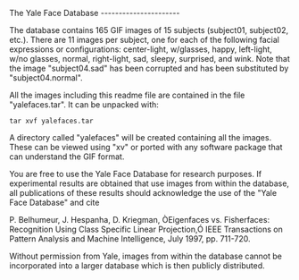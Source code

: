 The Yale Face Database
			----------------------

The database contains 165 GIF images of 15 subjects (subject01, 
subject02, etc.).  There are 11 images per subject, one  for each 
of the following facial expressions or configurations: center-light, 
w/glasses, happy, left-light, w/no glasses, normal, right-light, 
sad, sleepy, surprised, and wink.  Note that the image "subject04.sad" 
has been corrupted and has been substituted by "subject04.normal".

All the images including this readme file are contained in the file 
"yalefaces.tar". It can be unpacked with:

    tar xvf yalefaces.tar

A directory called "yalefaces" will be created containing all the images.
These can be viewed using "xv" or ported with any software package that 
can understand the GIF format.

You are free to use the Yale Face Database for research purposes. 
If experimental results are obtained that use images from within the
database, all publications of these results should acknowledge the use
of the "Yale Face Database" and cite 

P. Belhumeur, J. Hespanha, D. Kriegman, ÒEigenfaces vs. Fisherfaces: Recognition Using Class Specific Linear Projection,Ó IEEE Transactions on Pattern Analysis and Machine Intelligence, July 1997, pp. 711-720.

Without permission from Yale, images
from within the database cannot be incorporated into a larger database
which is then publicly distributed.
